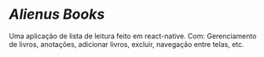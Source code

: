 # *Alienus Books*
Uma aplicação de lista de leitura feito em react-native. Com: Gerenciamento de livros, anotações, adicionar livros, excluir, navegação entre telas, etc.

